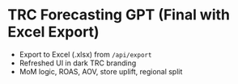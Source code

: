 # TRC Forecasting GPT (Final with Excel Export)

- Export to Excel (.xlsx) from `/api/export`
- Refreshed UI in dark TRC branding
- MoM logic, ROAS, AOV, store uplift, regional split